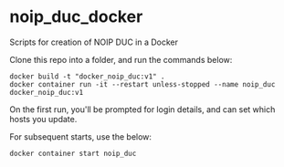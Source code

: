 # noip_duc_docker
Scripts for creation of NOIP DUC in a Docker

Clone this repo into a folder, and run the commands below:

```
docker build -t "docker_noip_duc:v1" .
docker container run -it --restart unless-stopped --name noip_duc docker_noip_duc:v1
```

On the first run, you'll be prompted for login details, and can set which hosts you update.

For subsequent starts, use the below:

```
docker container start noip_duc
```


